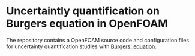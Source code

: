 # Uncertaintly quantification on Burgers equation in OpenFOAM

The repository contains a OpenFOAM source code and configuration files for
uncertainty quantification studies with [Burgers'
equation](https://en.wikipedia.org/wiki/Burgers'_equation). 

